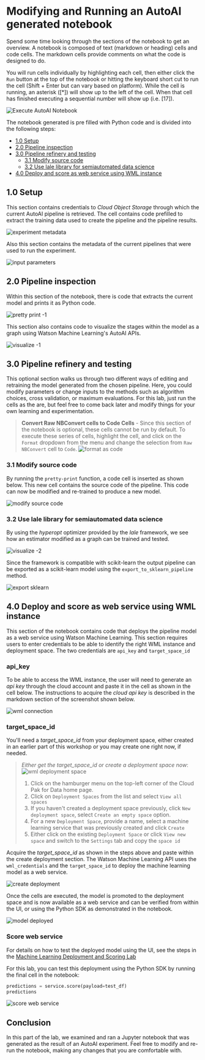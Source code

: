 # Modifying and Running an AutoAI generated notebook

Spend some time looking through the sections of the notebook to get an overview. A notebook is composed of text (markdown or heading) cells and code cells. The markdown cells provide comments on what the code is designed to do.

You will run cells individually by highlighting each cell, then either click the `Run` button at the top of the notebook or hitting the keyboard short cut to run the cell (Shift + Enter but can vary based on platform). While the cell is running, an asterisk ([\*]) will show up to the left of the cell. When that cell has finished executing a sequential number will show up (i.e. [17]).

![Execute AutoAI Notebook](../.gitbook/assets/images/autoai/ExecuteAutoAINotebook.gif)

The notebook generated is pre filled with Python code and is divided into the following steps:

- [1.0 Setup](#10-setup)
- [2.0 Pipeline inspection](#20-pipeline-inspection)
- [3.0 Pipeline refinery and testing](#30-pipeline-refinery-and-testing)
  - [3.1 Modify source code](#31-modify-source-code)
  - [3.2 Use lale library for semiautomated data science](#32-use-lale-library-for-semiautomated-data-science)
- [4.0 Deploy and score as web service using WML instance](#40-deploy-and-score-as-web-service-using-wml-instance)

## 1.0 Setup

This section contains credentials to *Cloud Object Storage* through which the current AutoAI pipeline is retrieved. The cell contains code prefilled to extract the training data used to create the pipeline and the pipeline results.

![experiment metadata](../.gitbook/assets/images/autoai/experiment_metadata.png)

Also this section contains the metadata of the current pipelines that were used to run the experiment.

![input parameters](../.gitbook/assets/images/autoai/input_parameters.png)

## 2.0 Pipeline inspection

Within this section of the notebook, there is code that extracts the current model and prints it as Python code.

![pretty print -1](../.gitbook/assets/images/autoai/pretty_print-1.png)

This section also contains code to visualize the stages within the model as a graph using Watson Machine Learning's AutoAI APIs.

![visualize -1](../.gitbook/assets/images/autoai/visualize-1.png)

## 3.0 Pipeline refinery and testing

This optional section walks us through two different ways of editing and retraining the model generated from the chosen pipeline. Here, you could modify parameters or change inputs to the methods such as algorithm choices, cross validation, or maximum evaluations. For this lab, just run the cells as the are, but feel free to come back later and modify things for your own learning and experimentation.

>**Convert Raw NBConvert cells to Code Cells** -
Since this section of the notebook is optional, these cells cannot be run by default. To execute these series of cells, highlight the cell, and click on the `Format` dropdown from the menu and change the selection from `Raw NBConvert` cell to `Code`.
![format as code](../.gitbook/assets/images/autoai/format-as-code.png)

### 3.1 Modify source code

By running the `pretty-print` function, a  code cell is inserted as shown below. This new cell contains the source code of the pipeline. This code can now be modified and re-trained to produce a new model.

![modify source code](../.gitbook/assets/images/autoai/modify-source-code.png)

### 3.2 Use lale library for semiautomated data science

By using the *hyperopt* optimizer provided by the *lale* framework, we see how an estimator modified as a graph can be trained and tested.

![visualize -2](../.gitbook/assets/images/autoai/visualize-2.png)

Since the framework is compatible with scikit-learn the output pipeline can be exported as a scikit-learn model using the `export_to_sklearn_pipeline` method.

![export sklearn](../.gitbook/assets/images/autoai/export-sklearn.png)

## 4.0 Deploy and score as web service using WML instance

This section of the notebook contains code that deploys the pipeline model as a web service using Watson Machine Learning. This section requires users to enter credentials to be able to identify the right WML instance and deployment space. The two credentials are `api_key` and `target_space_id`

### api_key

To be able to access the WML instance, the user will need to generate an *api key* through the cloud account and paste it in the cell as shown in the cell below. The instructions to acquire the *cloud api key* is described in the markdown section of the screenshot shown below.

![wml connection](../.gitbook/assets/images/autoai/wml_connection_autoai.png)

### target_space_id

You'll need a *target_space_id* from your deployment space, either created in an earlier part of this workshop or you may create one right now, if needed.

>*Either get the target_space_id or create a deployment space now*:
![wml deployment space](../.gitbook/assets/images/autoai/wml-deployment-space.gif)
>
>1. Click on the hamburger menu on the top-left corner of the Cloud Pak for Data home page.
>1. Click on `Deployment Spaces` from the list and select `View all spaces`
>1. If you haven't created a deployment space previously, click `New deployment space`, select `Create an empty space` option.
>1. For a new `Deployment Space`, provide a name, select a machine learning service that was previously created and click `Create`
>1. Either click on the existing `Deployment Space` or click `View new space` and switch to the `Settings` tab and copy the `space id`

Acquire the *target_space_id* as shown in the steps above and paste within the create deployment section. The Watson Machine Learning API uses the `wml_credentials` and the `target_space_id` to deploy the machine learning model as a web service.

![create deployment](../.gitbook/assets/images/autoai/create_deployment_autoai.png)

Once the cells are executed, the model is promoted to the deployment space and is now available as a web service and can be verified from within the UI, or using the Python SDK as demonstrated in the notebook.

![model deployed](../.gitbook/assets/images/autoai/wml_model_deployed.png)

### Score web service

For details on how to test the deployed model using the UI, see the steps in the [Machine Learning Deployment and Scoring Lab](../machine-learning-deployment-scoring/README.md#test-online-model-deployment)

For this lab, you can test this deployment using the Python SDK by running the final cell in the notebook:

```python
predictions = service.score(payload=test_df)
predictions
```
![score web service](../.gitbook/assets/images/autoai/score_webservice.png)

## Conclusion

In this part of the lab, we examined and ran a Jupyter notebook that was generated as the result of an AutoAI experiment. Feel free to modify and re-run the notebook, making any changes that you are comfortable with.
